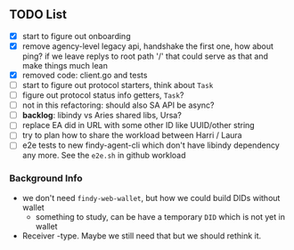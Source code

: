 ## TODO List

- [x]	start to figure out onboarding
- [x]	remove agency-level legacy api, handshake the first one, how about ping?
	if we leave replys to root path '/' that could serve as that and make things
	much lean
- [x]	removed code: client.go and tests
- [ ]	start to figure out protocol starters, think about `Task`
- [ ]	figure out protocol status info getters, `Task`?
- [ ]	not in this refactoring: should also SA API be async?
- [ ]	**backlog**: libindy vs Aries shared libs, Ursa?
- [ ]	replace EA did in URL with some other ID like UUID/other string 
- [ ]	try to plan how to share the workload between Harri / Laura
- [ ]	e2e tests to new findy-agent-cli which don't have libindy dependency any
	more. See the `e2e.sh` in github workload

### Background Info

- we don't need `findy-web-wallet`, but how we could build DIDs without wallet
  - something to study, can be have a temporary `DID` which is not yet in wallet
- Receiver -type. Maybe we still need that but we should rethink it.
